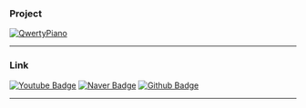 ### Project
[![QwertyPiano](https://32dev.github.io/resources/badge/qwertypianoe.png)](https://32dev.github.io/qwerty-piano)

<hr>


### Link
[![Youtube Badge](https://32dev.github.io/resources/badge/youtube.png)](https://www.youtube.com/@32comma)  [![Naver Badge](https://32dev.github.io/resources/badge/blog.png)](https://blog.naver.com/32dev)  [![Github Badge](https://32dev.github.io/resources/badge/github.png)](https://32dev.github.io) 


<hr>


